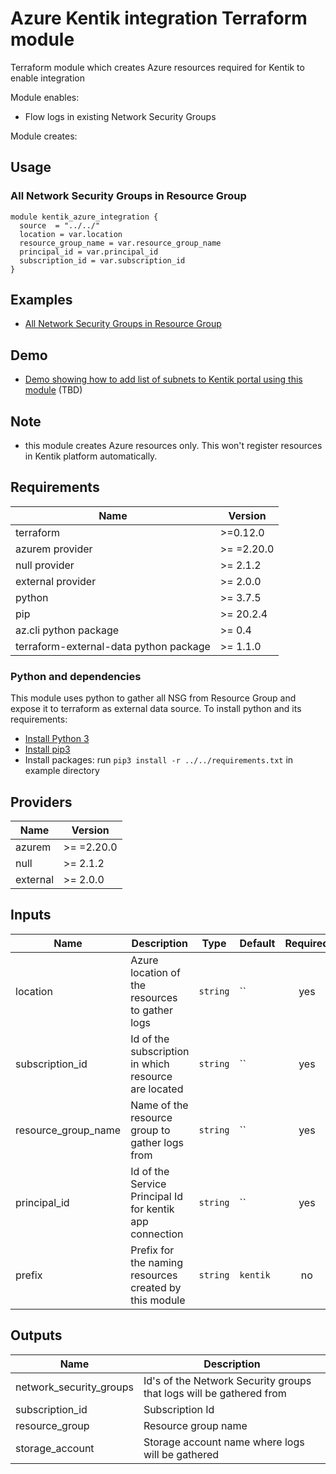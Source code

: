 # Azure Kentik integration Terraform module

Terraform module which creates Azure resources required for Kentik to enable integration

Module enables:
* Flow logs in existing Network Security Groups

Module creates:


## Usage

### All Network Security Groups in Resource Group

```hcl
module kentik_azure_integration {
  source  = "../../"
  location = var.location
  resource_group_name = var.resource_group_name
  principal_id = var.principal_id
  subscription_id = var.subscription_id
}
```

## Examples

* [All Network Security Groups in Resource Group](examples/all_nsg)

## Demo
* [Demo showing how to add list of subnets to Kentik portal using this module](demo) (TBD)

## Note
* this module creates Azure resources only. This won't register resources in Kentik platform automatically.

## Requirements

| Name | Version |
|------|---------|
| terraform | >=0.12.0 |
| azurem provider | >= =2.20.0 |
| null provider | >= 2.1.2 |
| external provider | >= 2.0.0 |
| python | >= 3.7.5 |
| pip | >= 20.2.4 |
| az.cli python package | >= 0.4 |
| terraform-external-data python package | >= 1.1.0 |

### Python and dependencies

This module uses python to gather all NSG from Resource Group and expose it to terraform as external data source.
To install python and its requirements:
* [Install Python 3](https://docs.python.org/3/using/index.html)
* [Install pip3](https://pip.pypa.io/en/stable/installing/)
* Install packages: run `pip3 install -r ../../requirements.txt` in example directory

## Providers

| Name | Version |
|------|---------|
| azurem | >= =2.20.0 |
| null | >= 2.1.2 |
| external | >= 2.0.0 |

## Inputs

| Name | Description | Type | Default | Required |
|------|-------------|------|---------|:--------:|
| location | Azure location of the resources to gather logs | `string` | `` | yes |
| subscription_id | Id of the subscription in which resource are located | `string` | `` | yes |
| resource_group_name | Name of the resource group to gather logs from | `string` | `` | yes |
| principal_id | Id of the Service Principal Id for kentik app connection | `string` | `` | yes |
| prefix| Prefix for the naming resources created by this module | `string` | `kentik` | no |



## Outputs

| Name | Description |
|------|-------------|
| network_security_groups | Id's of the Network Security groups that logs will be gathered from |
| subscription_id | Subscription Id |
| resource_group | Resource group name |
| storage_account | Storage account name where logs will be gathered |
